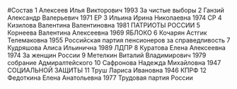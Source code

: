 #Состав
1 Алексеев Илья Викторович 1993 За чистые выборы
2 Ганзий Александр Валерьевич 1971 ЕР
3 Ильина Ирина Николаевна 1974 СР
4 Кизилова Валентина Валентиновна 1981 ПАТРИОТЫ РОССИИ
5 Корнеева Валентина Алексеевна 1969 ЯБЛОКО
6 Кочарян Астгик Телемаковна 1955 Российская партия пенсионеров за справедливость
7 Кудряшова Алиса Ильинична 1989 ЛДПР
8 Куратова Елена Алексеевна 1974 За женщин России
9 Метелкин Виталий Владимирович 1979 собрание Адмиралтейского
10 Сафронова Надежда Михайловна 1947 СОЦИАЛЬНОЙ ЗАЩИТЫ
11 Труш Лариса Ивановна 1946 КПРФ
12 Федоткина Елена Анатольевна 1977 Трудовая партия России
